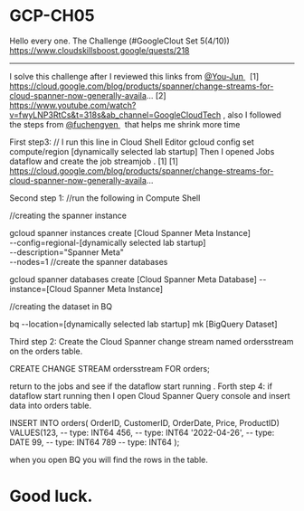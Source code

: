 # GCP-CH05


Hello every one.
The Challenge (#GoogleClout Set 5(4/10))
https://www.cloudskillsboost.google/quests/218

---
I solve this challenge after I reviewed this links from <a href='https://www.googlecloudcommunity.com/gc/Learning-Forums/New-Challenge-Show-off-your-cloud-skills-by-completing-the/m-p/448619#M10339'> @You-Jun </a> 
[1] https://cloud.google.com/blog/products/spanner/change-streams-for-cloud-spanner-now-generally-availa...
[2] https://www.youtube.com/watch?v=fwyLNP3RtCs&t=318s&ab_channel=GoogleCloudTech
, also I followed the steps from <a href='https://www.googlecloudcommunity.com/gc/Learning-Forums/New-Challenge-Show-off-your-cloud-skills-by-completing-the/m-p/448619#M10339'> @fuchengyen </a>  that helps me shrink more time

First step3:
// I run this line in Cloud Shell Editor
gcloud config set compute/region [dynamically selected lab startup]
Then I opened Jobs dataflow and create the job streamjob . [1]
[1] https://cloud.google.com/blog/products/spanner/change-streams-for-cloud-spanner-now-generally-availa...

Second step 1:
//run the following in Compute Shell

//creating the spanner instance

gcloud spanner instances create [Cloud Spanner Meta Instance] \
--config=regional-[dynamically selected lab startup] \
--description="Spanner Meta" \
--nodes=1
//create the spanner databases

gcloud spanner databases create [Cloud Spanner Meta Database] --instance=[Cloud Spanner Meta Instance]

//creating the dataset in BQ

bq --location=[dynamically selected lab startup] mk [BigQuery Dataset]

Third step 2:
Create the Cloud Spanner change stream named ordersstream on the orders table.

CREATE CHANGE STREAM ordersstream FOR orders;

return to the jobs and see if the dataflow start running .
Forth step 4:
if dataflow start running then I open Cloud Spanner Query console and insert data into orders table.


INSERT INTO orders(
OrderID,
CustomerID,
OrderDate,
Price,
ProductID)
VALUES(123, -- type: INT64
456, -- type: INT64
'2022-04-26', -- type: DATE
99, -- type: INT64
789 -- type: INT64
);

when you open BQ you will find the rows in the table.

Good luck.
=========
